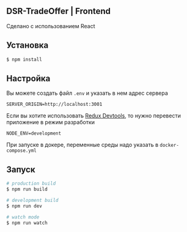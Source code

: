 
## DSR-TradeOffer | Frontend

Сделано с использованием React

## Установка

```bash
$ npm install
```

## Настройка

Вы можете создать файл `.env` и указать в нем адрес сервера

```dotenv
SERVER_ORIGIN=http://localhost:3001
```

Если вы хотите использовать [Redux Devtools](https://chrome.google.com/webstore/detail/redux-devtools/lmhkpmbekcpmknklioeibfkpmmfibljd?hl=ru), то нужно перевести приложение в режим разработки

```dotenv
NODE_ENV=development
```

При запуске в докере, переменные среды надо указать в `docker-compose.yml`

## Запуск

```bash
# production build
$ npm run build

# development build
$ npm run dev

# watch mode
$ npm run watch
```

